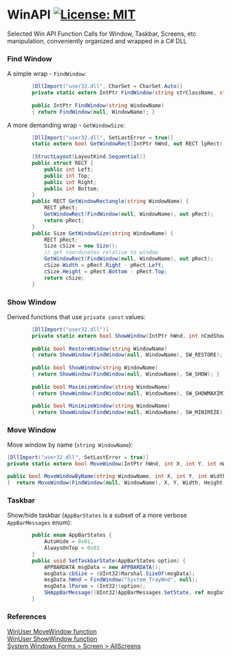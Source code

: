 # WinAPI [![License: MIT](https://img.shields.io/badge/License-MIT-blue.svg)](https://github.com/etfovac/WinAPI/blob/master/LICENSE)  
 Selected Win API Function Calls for Window, Taskbar, Screens, etc manipulation, conveniently organized and wrapped in a C# DLL  
 
### Find Window 
A simple wrap - ```FindWindow```:
```cs
        [DllImport("user32.dll", CharSet = CharSet.Auto)]
        private static extern IntPtr FindWindow(string strClassName, string strWindowName);
        
        public IntPtr FindWindow(string WindowName)
        { return FindWindow(null, WindowName); }
```
A more demanding wrap - ```GetWindowSize```:
```cs
        [DllImport("user32.dll", SetLastError = true)]
        static extern bool GetWindowRect(IntPtr hWnd, out RECT lpRect);
        
        [StructLayout(LayoutKind.Sequential)]
        public struct RECT {
            public int Left;
            public int Top;
            public int Right;
            public int Bottom;
        }
        public RECT GetWindowRectangle(string WindowName) {
            RECT pRect;
            GetWindowRect(FindWindow(null, WindowName), out pRect);
            return pRect;
        }
        public Size GetWindowSize(string WindowName) {
            RECT pRect;
            Size cSize = new Size();
            // get coordinates relative to window
            GetWindowRect(FindWindow(null, WindowName), out pRect);
            cSize.Width = pRect.Right - pRect.Left;
            cSize.Height = pRect.Bottom - pRect.Top;
            return cSize;
        }
```
### Show Window 
Derived functions that use ```private const``` values: 
```cs       
        [DllImport("user32.dll")]
        private static extern bool ShowWindow(IntPtr hWnd, int nCmdShow);
        
        public bool RestoreWindow(string WindowName)
        { return ShowWindow(FindWindow(null, WindowName), SW_RESTORE); }
        
        public bool ShowWindow(string WindowName)
        { return ShowWindow(FindWindow(null, WindowName), SW_SHOW); }
        
        public bool MaximizeWindow(string WindowName)
        { return ShowWindow(FindWindow(null, WindowName), SW_SHOWMAXIMIZED); }
        
        public bool MinimizeWindow(string WindowName)
        { return ShowWindow(FindWindow(null, WindowName), SW_MINIMIZE); }
```
### Move Window  
Move window by name (```string WindowName```):
```cs
[DllImport("user32.dll", SetLastError = true)]
private static extern bool MoveWindow(IntPtr hWnd, int X, int Y, int nWidth, int nHeight, bool bRepaint);

public bool MoveWindowByName(string WindowName, int X, int Y, int Width, int Height)
{  return MoveWindow(FindWindow(null, WindowName), X, Y, Width, Height, true);  }
```

### Taskbar  
Show/hide taskbar (```AppBarStates``` is a subset of a more verbose ```AppBarMessages``` enum):
```cs
        public enum AppBarStates {
            AutoHide = 0x01,
            AlwaysOnTop = 0x02
        }
        public void SetTaskbarState(AppBarStates option) {
            APPBARDATA msgData = new APPBARDATA();
            msgData.cbSize = (UInt32)Marshal.SizeOf(msgData);
            msgData.hWnd = FindWindow("System_TrayWnd", null);
            msgData.lParam = (Int32)(option);
            SHAppBarMessage((UInt32)AppBarMessages.SetState, ref msgData);
        }
```

### References  
<a href="https://docs.microsoft.com/en-gb/windows/win32/api/winuser/nf-winuser-movewindow">WinUser MoveWindow function</a>  
<a href="https://docs.microsoft.com/en-us/windows/desktop/api/winuser/nf-winuser-showwindow">WinUser ShowWindow function</a>  
<a href="https://docs.microsoft.com/en-us/dotnet/api/system.windows.forms.screen.allscreens?redirectedfrom=MSDN&view=netframework-4.7.2#System_Windows_Forms_Screen_AllScreens">System Windows Forms > Screen > AllScreens </a>   


